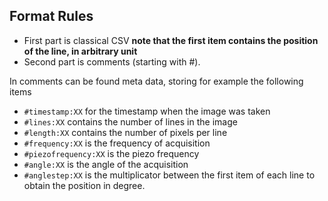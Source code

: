 ## Format Rules 

* First part is classical CSV __note that the first item contains the position of the line, in arbitrary unit__
* Second part is comments (starting with #).

In comments can be found meta data, storing for example the following items

* `#timestamp:XX` for the timestamp when the image was taken
* `#lines:XX` contains the number of lines in the image
* `#length:XX` contains the number of pixels per line
* `#frequency:XX` is the frequency of acquisition
* `#piezofrequency:XX` is the piezo frequency
* `#angle:XX` is the angle of the acquisition
* `#anglestep:XX` is the multiplicator between the first item of each line to obtain the position in degree.
